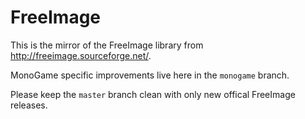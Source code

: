 # FreeImage

This is the mirror of the FreeImage library from http://freeimage.sourceforge.net/.

MonoGame specific improvements live here in the `monogame` branch.

Please keep the `master` branch clean with only new offical FreeImage releases.